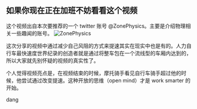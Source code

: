 如果你现在正在加班不妨看看这个视频
----


这个视频出自本次要推荐的一个 twitter 账号 @ZonePhysics。主要是介绍物理相关一些趣闻的账号。
![ZonePhysics](http://cdn2.51ulong.com/18-10-30/84551261.jpg)

这次分享的视频中通过减少自己风阻的方式来提速其实在现实中也是有的。人力自行车最快速度世界纪录的创造者就是通过将整车包在一个流线型的车厢内达到的，所以大家就先别怀疑的视频的真实性了。

个人觉得视频亮点是，在视频结束的时候，摩托骑手看见自行车骑手超过他的时候，他尝试通过改变提速。这种开放的思维（open mind）才是 work smarter 的开始。

dang

<!--stackedit_data:
eyJoaXN0b3J5IjpbLTE5MDY5OTY1MTcsMTg3NjU4OTc0OSwtMT
g2NzI4ODY1MSwtMzQ4MTA4NTY1LC00MTA5ODc0MSwtMTUzMDY0
ODgwMyw2MzU3NDQwNjEsMTc3NTg3MDUxNV19
-->